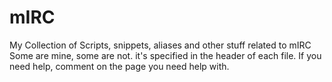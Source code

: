 # mIRC
My Collection of Scripts, snippets, aliases and other stuff related to mIRC
Some are mine, some are not. it's specified in the header of each file.
If you need help, comment on the page you need help with. 
